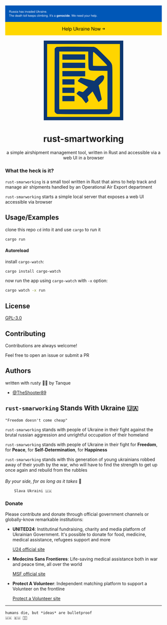 [![Stand With Ukraine](https://raw.githubusercontent.com/vshymanskyy/StandWithUkraine/main/banner2-direct.svg)](https://stand-with-ukraine.pp.ua)

<p align="center">
	<img src="/static/img/rsw_logo.png" alt="rust-smatrworking logo" style="height: 256px; width: 256px;" />
</p>

<h1 align="center">
	rust-smartworking
</h1>

<p align="center">
	a simple airshipment management tool, written in Rust and accessible via a web UI in a browser
</p>

### What the heck is it?

`rust-smarworking` is a small tool written in Rust that aims to help track and manage air shipments handled by an Operational Air Export department

`rust-smarworking` starts a simple local server that exposes a web UI accessible via browser


## Usage/Examples

clone this repo `cd` into it and use `cargo` to run it

```bash
cargo run
```

#### Autoreload
install `cargo-watch`:

```bash
cargo install cargo-watch
```

now run the app using `cargo-watch` with `-x` option:

```bash
cargo watch -x run
```

## License

[GPL-3.0](https://choosealicense.com/licenses/gpl-3.0/)


## Contributing

Contributions are always welcome!

Feel free to open an issue or submit a PR


## Authors
written with rusty 💛️💙️ by Tanque

- [@TheShooter89](https://www.github.com/TheShooter89)


## `rust-smarworking` Stands With Ukraine 🇺🇦️

    "Freedom doesn't come cheap"

`rust-smarworking` stands with people of Ukraine in their fight against the brutal russian aggression and unrightful occupation of their homeland

`rust-smarworking` stands with people of Ukraine in their fight for **Freedom**, for **Peace**, for **Self-Determination**, for **Happiness**

`rust-smarworking` stands with this generation of young ukrainians robbed away of their youth by the war, who will have to find the strength to get up once again and rebuild from the rubbles

####

_By your side, for as long as it takes_ 💪️

        Slava Ukraini 🇺🇦️

### Donate

Please contribute and donate through official government channels or globally-know remarkable institutions:

- **UNITED24**: Institutinal fundraising, charity and media platform of Ukrainian Government. It's possible to donate for food, medicine, medical assistance, refugees support and more

    [U24 official site](https://u24.gov.ua/)

- **Medecins Sans Frontieres**: Life-saving medical assistance both in war and peace time, all over the world

    [MSF official site](https://www.msf.org/ukraine)

- **Protect A Volunteer**: Independent matching platform to support a Volunteer on the frontline
    
    [Protect a Volunteer site](https://protectavolunteer.com/)

---


    humans die, but *ideas* are bulletproof
    🇺🇦️ ️🇪🇺️ 🏳️‍🌈️
